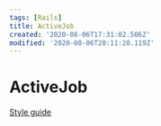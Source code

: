 ```yaml
---
tags: [Rails]
title: ActiveJob
created: '2020-08-06T17:31:02.506Z'
modified: '2020-08-06T20:11:28.119Z'
---
```


# ActiveJob

[Style guide](https://github.com/toptal/active-job-style-guide)

